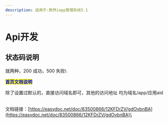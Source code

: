 ```yaml
---
description: 适用于:默然iapp管理系统5.1
---
```


# Api开发

## **状态码说明**

就两种，200 成功，500 失败\


<mark style="color:blue;">**首页文档说明**</mark>

除了设置过默认的，直接访问域名即可，其他的访问地址 均为域名/app/应用aid

\
文档链接：[https://easydoc.net/doc/83500866/12KFDrZV/gdOvbnBA](https://easydoc.net/doc/83500866/12KFDrZV/gdOvbnBA)\
